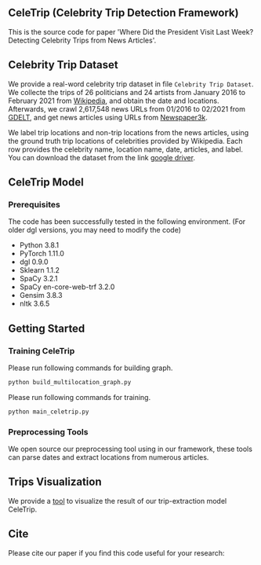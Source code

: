 ## CeleTrip (Celebrity Trip Detection Framework)
This is the source code for paper 'Where Did the President Visit Last Week? Detecting Celebrity Trips from News Articles'.

## Celebrity Trip Dataset
We provide a real-word celebrity trip dataset in file `Celebrity Trip Dataset`. We collecte the trips of 26 politicians and 24 artists from January 2016 to February 2021 from [Wikipedia](https://www.wikipedia.org/), and obtain the date and locations. Afterwards, we crawl 2,617,548 news URLs from 01/2016 to 02/2021 from [GDELT](https://www.gdeltproject.org/), and get news articles using URLs from [Newspaper3k](https://github.com/codelucas/newspaper). 

We label trip locations and non-trip locations from the news articles, using the ground truth trip locations of celebrities provided by Wikipedia. Each row provides the celebrity name, location name, date, articles, and label. You can download the dataset from the link [google driver](www.bing.com).



## CeleTrip Model

### Prerequisites

The code has been successfully tested in the following environment. (For older dgl versions, you may need to modify the code)

 - Python 3.8.1
 - PyTorch 1.11.0
 - dgl 0.9.0
 - Sklearn 1.1.2
 - SpaCy 3.2.1
 - SpaCy en-core-web-trf 3.2.0
 - Gensim 3.8.3
 - nltk 3.6.5

## Getting Started



### Training CeleTrip

Please run following commands for building graph.
```python
python build_multilocation_graph.py
```

Please run following commands for training.
```python
python main_celetrip.py
```


### Preprocessing Tools

We open source our preprocessing tool using in our framework, these tools can parse dates and extract locations from numerous articles. 

## Trips Visualization

We provide a [tool](http://itin.joycez.xyz/) to visualize the result of our trip-extraction model CeleTrip.


## Cite
Please cite our paper if you find this code useful for your research:




<!-- Description of this project



- Celebrity Trip Dataset
- TKGAT model
- trips_visualization

## Dataset

This is the dataset of celebrity trips.



## TKGAT Model

This is the implementation of TKGAT.



## Trips Visualization

We provide a [tool](http://itin.joycez.xyz/) to visualize the result of our trip-extraction model TKGAT. -->
